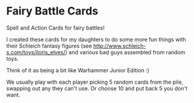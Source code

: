 Fairy Battle Cards
================

Spell and Action Cards for fairy battles!

I created these cards for my daughters to do some more fun things with their Schleich fantasy figures (see http://www.schleich-s.com/toys/iloris_elves/) and various bad guys assembled from random toys. 

Think of it as being a bit like Warhammer Junior Edition :)

We usually play with each player picking 5 random cards from the pile, swapping out any they can't use. Or choose 10 and put back 5 you don't want.
